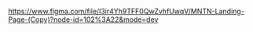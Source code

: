 https://www.figma.com/file/l3ir4Yh9TFF0QwZvhfUwqV/MNTN-Landing-Page-(Copy)?node-id=102%3A22&mode=dev